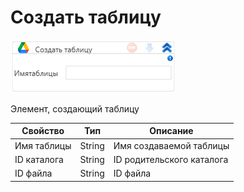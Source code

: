 # Создать таблицу

![](<../../../../.gitbook/assets/image (375).png>)

Элемент, создающий таблицу

| Свойство    | Тип    | Описание                  |
| ----------- | ------ | ------------------------- |
| Имя таблицы | String | Имя создаваемой таблицы   |
| ID каталога | String | ID родительского каталога |
| ID файла    | String | ID файла                  |

